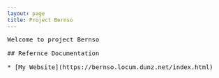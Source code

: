 ```yaml
---
layout: page
title: Project Bernso
---
```

<pre>
Welcome to project Bernso

## Refernce Documentation

* [My Website](https://bernso.locum.dunz.net/index.html)





























</pre>